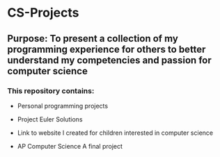 # CS-Projects

## Purpose: To present a collection of my programming experience for others to better understand my competencies and passion for computer science

### This repository contains: 
   * Personal programming projects
   
   * Project Euler Solutions
   
   * Link to website I created for children interested in computer science
   
   * AP Computer Science A final project
    

